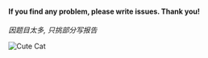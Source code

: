 #### If you find any problem, please write issues. Thank you!

_因题目太多, 只挑部分写报告_

![Cute Cat](http://images2.fanpop.com/images/photos/8400000/cute-cats-cats-8477446-600-600.jpg) 
